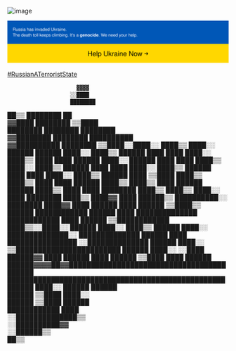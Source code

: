 ![image](https://user-images.githubusercontent.com/21104/180643681-6aa2fa57-c411-4e10-8c10-aa138f7c5df3.png)

[![Stand With Ukraine](https://raw.githubusercontent.com/vshymanskyy/StandWithUkraine/main/banner2-direct.svg)](https://stand-with-ukraine.pp.ua/)

[#RussianATerroristState](https://twitter.com/hashtag/RussianATerroristState)


                          ▓▓▓▓                          
                        ░░████                          
                        ████████                        
██▒▒                    ████████                    ██  
▓▓████                  ████████                ▒▒████  
████████                ████████              ████████  
▓▓████████              ████████            ██████████  
▓▓██████████            ████████          ▒▒████░░████░░
████▒▒  ████░░            ██████          ██████  ████░░
████▒▒  ██████            ████            ████    ████░░
████▒▒    ████            ████          ██████    ████░░
██████    ████            ████          ████▒▒    ████░░
████▒▒    ██████          ████          ████      ████░░
████▒▒    ██████          ████          ████      ████░░
████▒▒    ██████          ████        ▒▒████      ████▒▒
████▒▒      ████          ████        ██████      ████▒▒
████▒▒      ████        ██████        ██████      ████▒▒
████        ████        ████████      ████▒▒      ████▒▒
████░░      ████        ████████      ████▒▒      ████▓▓
████      ██████▒▒    ██████████░░    ████████    ████▓▓
████    ██████        ████  ██████      ▒▒████▒▒  ██████
████████████        ██████    ████        ██████████████
████████████        ████      ██████      ▒▒████████████
████▒▒░░████░░    ██████        ████░░    ████▒▒  ██████
████░░  ██████████████░░        ██████████████    ██████
████      ████████████████  ░░██████████████      ██████
████░░        ▒▒████████████████████████          ██████
████░░        ░░████    ██████▓▓    ████          ██████
████          ██████    ▒▒████      ████          ██████
██████▓▓▓▓██▓▓██████████████████████████████████████████
████████████████████████████████████████████████████████
                ████░░  ██████    ██████                
                ██████  ▒▒████    ████░░                
                ██████  ▒▒████  ██████                  
                  ████████████  ████                    
                  ░░██████████████▒▒                    
                    ░░██████████▓▓                      
                      ░░██████▒▒                        
                          ██▒▒                          
